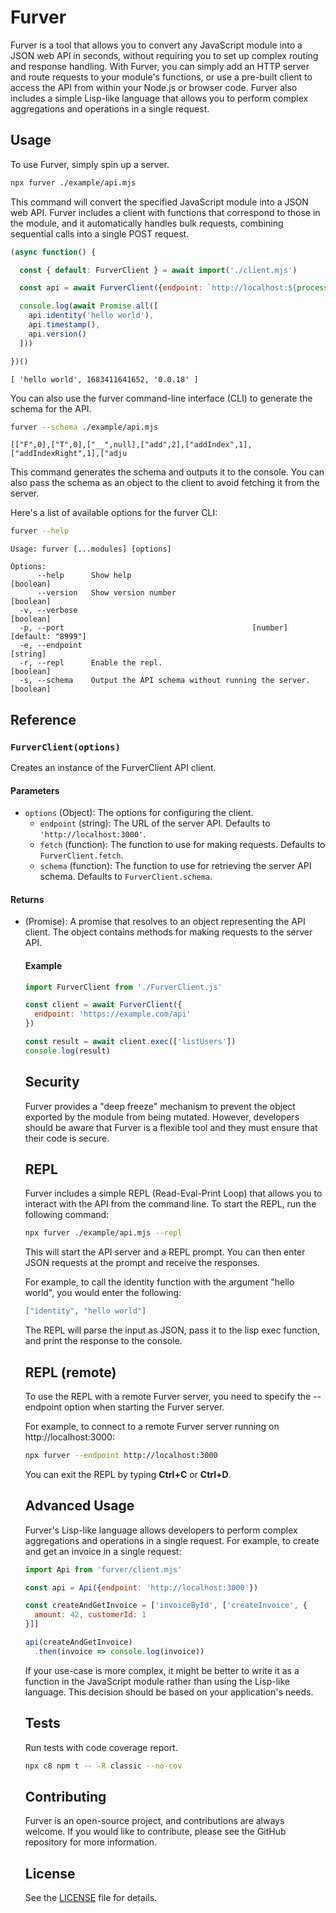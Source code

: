 # Furver

Furver is a tool that allows you to convert any JavaScript module into a JSON
web API in seconds, without requiring you to set up complex routing and
response handling. With Furver, you can simply add an HTTP server and route
requests to your module's functions, or use a pre-built client to access the
API from within your Node.js or browser code. Furver also includes a simple
Lisp-like language that allows you to perform complex aggregations and
operations in a single request.



## Usage

To use Furver, simply spin up a server.

```bash
npx furver ./example/api.mjs
```

This command will convert the specified JavaScript module into a JSON web API.
Furver includes a client with functions that correspond to those in the module,
and it automatically handles bulk requests, combining sequential calls into
a single POST request.


```js node
(async function() {

  const { default: FurverClient } = await import('./client.mjs')

  const api = await FurverClient({endpoint: `http://localhost:${process.env.PORT}`})

  console.log(await Promise.all([
    api.identity('hello world'),
    api.timestamp(),
    api.version()
  ]))

})()
```
```
[ 'hello world', 1683411641652, '0.0.18' ]
```

You can also use the furver command-line interface (CLI) to generate the schema
for the API.

```bash bash | head -c 80 && echo
furver --schema ./example/api.mjs
```
```
[["F",0],["T",0],["__",null],["add",2],["addIndex",1],["addIndexRight",1],["adju
```

This command generates the schema and outputs it to the console. You can also
pass the schema as an object to the client to avoid fetching it from the
server.

Here's a list of available options for the furver CLI:

```bash bash
furver --help
```
```
Usage: furver [...modules] [options]

Options:
      --help      Show help                                            [boolean]
      --version   Show version number                                  [boolean]
  -v, --verbose                                                        [boolean]
  -p, --port                                          [number] [default: "8999"]
  -e, --endpoint                                                        [string]
  -r, --repl      Enable the repl.                                     [boolean]
  -s, --schema    Output the API schema without running the server.    [boolean]
```

## Reference


### `FurverClient(options)`

Creates an instance of the FurverClient API client.

#### Parameters

- `options` (Object): The options for configuring the client.
  - `endpoint` (string): The URL of the server API. Defaults to `'http://localhost:3000'`.
  - `fetch` (function): The function to use for making requests. Defaults to `FurverClient.fetch`.
  - `schema` (function): The function to use for retrieving the server API schema. Defaults to `FurverClient.schema`.

#### Returns

- (Promise<Object>): A promise that resolves to an object representing the API
  client. The object contains methods for making requests to the server API.

#### Example

```javascript
import FurverClient from './FurverClient.js'

const client = await FurverClient({
  endpoint: 'https://example.com/api'
})

const result = await client.exec(['listUsers'])
console.log(result)
```

## Security

Furver provides a "deep freeze" mechanism to prevent the object exported by the
module from being mutated. However, developers should be aware that Furver is
a flexible tool and they must ensure that their code is secure.


## REPL

Furver includes a simple REPL (Read-Eval-Print Loop) that allows you to
interact with the API from the command line. To start the REPL, run the
following command:

```bash
npx furver ./example/api.mjs --repl
```

This will start the API server and a REPL prompt. You can then enter JSON
requests at the prompt and receive the responses.

For example, to call the identity function with the argument "hello world", you
would enter the following:

```json
["identity", "hello world"]
```

The REPL will parse the input as JSON, pass it to the lisp exec function, and
print the response to the console.

## REPL (remote)

To use the REPL with a remote Furver server, you need to specify the --endpoint
option when starting the Furver server.

For example, to connect to a remote Furver server running on http://localhost:3000:

```bash
npx furver --endpoint http://localhost:3000
```

You can exit the REPL by typing **Ctrl+C** or **Ctrl+D**.

## Advanced Usage

Furver's Lisp-like language allows developers to perform complex aggregations
and operations in a single request. For example, to create and get an invoice
in a single request:

```javascript
import Api from 'furver/client.mjs'

const api = Api({endpoint: 'http://localhost:3000'})

const createAndGetInvoice = ['invoiceById', ['createInvoice', {
  amount: 42, customerId: 1
}]]

api(createAndGetInvoice)
  .then(invoice => console.log(invoice))
```

If your use-case is more complex, it might be better to write it as a function
in the JavaScript module rather than using the Lisp-like language. This
decision should be based on your application's needs.

## Tests

Run tests with code coverage report.

```bash
npx c8 npm t -- -R classic --no-cov
```

## Contributing

Furver is an open-source project, and contributions are always welcome. If you
would like to contribute, please see the GitHub repository for more
information.

## License

See the [LICENSE](./LICENSE.md) file for details.
